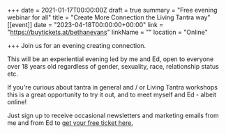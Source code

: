 +++
date = 2021-01-17T00:00:00Z
draft = true
summary = "Free evening webinar for all"
title = "Create More Connection the Living Tantra way"
[[event]]
date = "2023-04-18T00:00:00+00:00"
link = "https://buytickets.at/bethanevans"
linkName = ""
location = "Online"

+++
Join us for an evening creating connection.

This will be an experiential evening led by me and Ed, open to everyone over 18 years old regardless of gender, sexuality, race, relationship status etc.

If you're curious about tantra in general and / or Living Tantra workshops this is a great opportunity to try it out, and to meet myself and Ed - albeit online!

Just sign up to receive occasional newsletters and marketing emails from me and from Ed to [get your free ticket here.](https://buytickets.at/bethanevans)